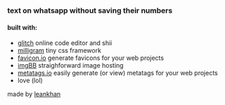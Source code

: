 ### text on whatsapp without saving their numbers

#### built with:
- [glitch](https://glitch.com) online code editor and shii
- [milligram](https://milligram.io/) tiny css framework
- [favicon.io](https://favicon.io) generate favicons for your web projects
- [imgBB](https://imgbb.com/) straighforward image hosting
- [metatags.io](https://metatags.io) easily generate (or view) metatags for your web projects
- love (lol)

made by [leankhan](https://leankhan.github.io)